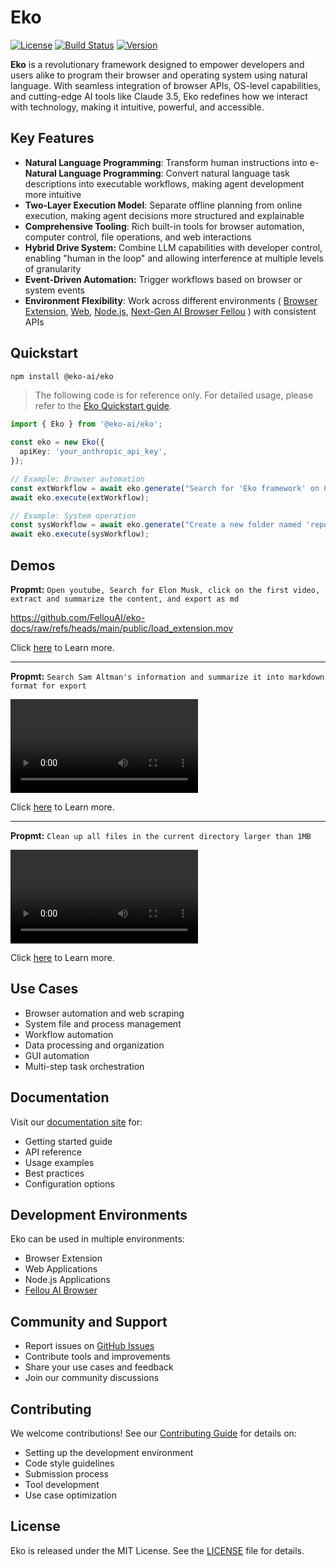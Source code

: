 # Eko

[![License](https://img.shields.io/badge/license-MIT-blue.svg)](LICENSE) [![Build Status](https://img.shields.io/badge/build-passing-brightgreen.svg)](https://example.com/build-status) [![Version](https://img.shields.io/badge/version-1.0.5-yellow.svg)](https://eko.fellou.ai/docs/release/versions/)

**Eko** is a revolutionary framework designed to empower developers and users alike to program their browser and operating system using natural language. With seamless integration of browser APIs, OS-level capabilities, and cutting-edge AI tools like Claude 3.5, Eko redefines how we interact with technology, making it intuitive, powerful, and accessible.

## Key Features

- **Natural Language Programming**: Transform human instructions into e- **Natural Language Programming**: Convert natural language task descriptions into executable workflows, making agent development more intuitive
- **Two-Layer Execution Model**: Separate offline planning from online execution, making agent decisions more structured and explainable
- **Comprehensive Tooling**: Rich built-in tools for browser automation, computer control, file operations, and web interactions
- **Hybrid Drive System:** Combine LLM capabilities with developer control, enabling "human in the loop" and allowing interference at multiple levels of granularity
- **Event-Driven Automation:** Trigger workflows based on browser or system events
- **Environment Flexibility**: Work across different environments ( [Browser Extension](/docs/browseruse/browser-extension), [Web](/docs/browseruse/browser-web), [Node.js](/docs/computeruse/computer-node), [Next-Gen AI Browser Fellou](/docs/computeruse/computer-fellou) ) with consistent APIs

## Quickstart

```bash
npm install @eko-ai/eko
```

> The following code is for reference only. For detailed usage, please refer to the [Eko Quickstart guide](https://eko.fellou.ai/docs/getting-started/quickstart/).

```typescript
import { Eko } from '@eko-ai/eko';

const eko = new Eko({
  apiKey: 'your_anthropic_api_key',
});

// Example: Browser automation
const extWorkflow = await eko.generate("Search for 'Eko framework' on Google and save the first result");
await eko.execute(extWorkflow);

// Example: System operation
const sysWorkflow = await eko.generate("Create a new folder named 'reports' and move all PDF files there");
await eko.execute(sysWorkflow);

```

## Demos

**Propmt:** `Open youtube, Search for Elon Musk, click on the first video, extract and summarize the content, and export as md`

https://github.com/FellouAI/eko-docs/raw/refs/heads/main/public/load_extension.mov

Click [here](https://eko.fellou.ai/docs/browseruse/browser-extension/#example-search-elon-musk-in-youtube-and-summarize) to Learn more.

---

**Propmt:** `Search Sam Altman's information and summarize it into markdown format for export`

<video controls>
  <source src="https://eko.fellou.ai/docs/load_extension.mov" />
</video>

Click [here](https://eko.fellou.ai/docs/getting-started/quickstart/#creat-your-first-workflow) to Learn more.

---

**Propmt:** `Clean up all files in the current directory larger than 1MB`

<video controls>
  <source src="https://eko.fellou.ai/docs/nodejs_clean_computer.mov" />
</video>

Click [here](https://eko.fellou.ai/docs/computeruse/computer-node/#example-file-cleanup-workflow) to Learn more.

## Use Cases

- Browser automation and web scraping
- System file and process management
- Workflow automation
- Data processing and organization
- GUI automation
- Multi-step task orchestration

## Documentation

Visit our [documentation site](https://eko.fellou.ai/docs) for:

- Getting started guide
- API reference
- Usage examples
- Best practices
- Configuration options

## Development Environments

Eko can be used in multiple environments:

- Browser Extension
- Web Applications
- Node.js Applications
- [Fellou AI Browser](https://fellou.ai)

## Community and Support

- Report issues on [GitHub Issues](https://github.com/FellouAI/eko/issues)
- Contribute tools and improvements
- Share your use cases and feedback
- Join our community discussions

## Contributing

We welcome contributions! See our [Contributing Guide](CONTRIBUTING.md) for details on:

- Setting up the development environment
- Code style guidelines
- Submission process
- Tool development
- Use case optimization

## License

Eko is released under the MIT License. See the [LICENSE](LICENSE) file for details.
